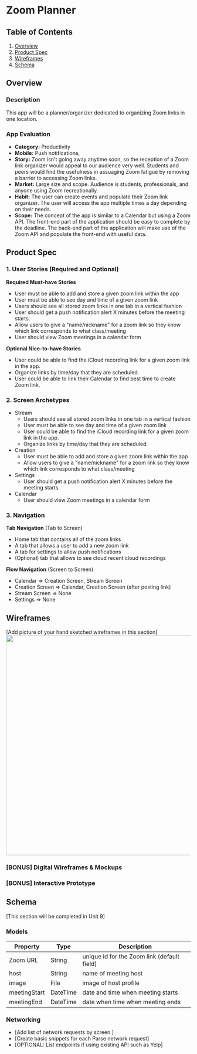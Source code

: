 # Zoom Planner

## Table of Contents
1. [Overview](#Overview)
1. [Product Spec](#Product-Spec)
1. [Wireframes](#Wireframes)
2. [Schema](#Schema)

## Overview
### Description
This app will be a planner/organizer dedicated to organizing Zoom links in one location. 

### App Evaluation
- **Category:** Productivity
- **Mobile:** Push notifications, 
- **Story:** Zoom isn't going away anytime soon, so the reception of a Zoom link organizer would appeal to our audience very well. Students and peers would find the usefulness in assuaging Zoom fatigue by removing a barrier to accessing Zoom links. 
- **Market:** Large size and scope. Audience is students, professionals, and anyone using Zoom recreationally. 
- **Habit:** The user can create events and populate their Zoom link organizer. The user will access the app multiple times a day depending on their needs. 
- **Scope:** The concept of the app is similar to a Calendar but using a Zoom API. The front-end part of the application should be easy to complete by the deadline. The back-end part of the application will make use of the Zoom API and populate the front-end with useful data. 

## Product Spec

### 1. User Stories (Required and Optional)

**Required Must-have Stories**
* User must be able to add and store a given zoom link within the app
* User must be able to see day and time of a given zoom link
* Users should see all stored zoom links in one tab in a vertical fashion
* User should get a push notification alert X minutes before the meeting starts.
* Allow users to give a "name/nickname" for a zoom link so they know which link corresponds to what class/meeting
* User should view Zoom meetings in a calendar form

**Optional Nice-to-have Stories**

* User could be able to find the iCloud recording link for a given zoom link in the app.
* Organize links by time/day that they are scheduled.
* User could be able to link their Calendar to find best time to create Zoom link.

### 2. Screen Archetypes

* Stream 
    * Users should see all stored zoom links in one tab in a vertical fashion   
    * User must be able to see day and time of a given zoom link
    * User could be able to find the iCloud recording link for a given zoom link in the app.
    * Organize links by time/day that they are scheduled.
* Creation
    * User must be able to add and store a given zoom link within the app
    * Allow users to give a "name/nickname" for a zoom link so they know which link corresponds to what class/meeting
* Settings
    * User should get a push notification alert X minutes before the meeting starts.
* Calendar
    * User should view Zoom meetings in a calendar form

### 3. Navigation

**Tab Navigation** (Tab to Screen)

* Home tab that contains all of the zoom links
* A tab that allows a user to add a new zoom link
* A tab for settings to allow push notifications 
* (Optional) tab that allows to see cloud recent cloud recordings

**Flow Navigation** (Screen to Screen)

* Calendar
  => Creation Screen, Stream Screen
* Creation Screen
  => Calendar, Creation Screen (after posting link)
* Stream Screen
  => None
* Settings
  => None 

## Wireframes
[Add picture of your hand sketched wireframes in this section]
<img src="YOUR_WIREFRAME_IMAGE_URL" width=600>

### [BONUS] Digital Wireframes & Mockups

### [BONUS] Interactive Prototype

## Schema 
[This section will be completed in Unit 9]
### Models
| Property      | Type     | Description |
   | ------------- | -------- | ------------|
   | Zoom URL      | String   | unique id for the Zoom link (default field) |
   | host        | String | name of meeting host |
   | image         | File     | image of host profile |
   | meetingStart     | DateTime | date and time when meeting starts |
   | meetingEnd     | DateTime | date when time when meeting ends |
   
### Networking
- [Add list of network requests by screen ]
- [Create basic snippets for each Parse network request]
- [OPTIONAL: List endpoints if using existing API such as Yelp]

